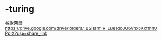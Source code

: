 # -turing
谷歌网盘
https://drive.google.com/drive/folders/1BSHs4f1R_LBesdoJU6vhx6Xxfmh0PpIX?usp=share_link
